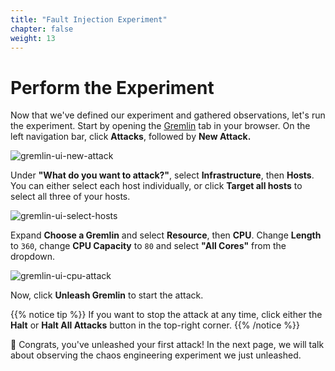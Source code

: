 ```yaml
---
title: "Fault Injection Experiment"
chapter: false
weight: 13
---
```


# Perform the Experiment

Now that we've defined our experiment and gathered observations, let's run the experiment. Start by opening the [Gremlin](https://app.gremlin.com) tab in your browser. On the left navigation bar, click **Attacks**, followed by **New Attack.**

![gremlin-ui-new-attack](/images/30_eks/gremlin-create-new-attack.png)

Under **"What do you want to attack?"**, select **Infrastructure**, then **Hosts**. You can either select each host individually, or click **Target all hosts** to select all three of your hosts.

![gremlin-ui-select-hosts](/images/30_eks/gremlin-select-hosts.png)

Expand **Choose a Gremlin** and select **Resource**, then **CPU**. Change **Length** to `360`, change **CPU Capacity** to `80` and select **"All Cores"** from the dropdown.

![gremlin-ui-cpu-attack](/images/30_eks/gremlin-cpu-attack.png)

Now, click **Unleash Gremlin** to start the attack.

{{% notice tip %}}
If you want to stop the attack at any time, click either the **Halt** or **Halt All Attacks** button in the top-right corner.
{{% /notice %}}

🎉 Congrats, you've unleashed your first attack! In the next page, we will talk about observing the chaos engineering experiment we just unleashed.
